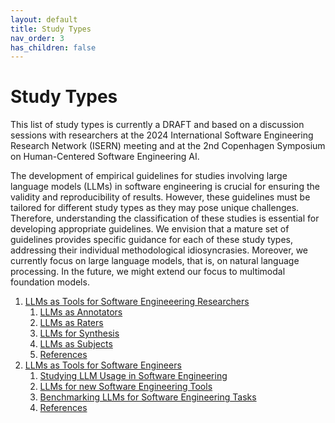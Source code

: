 ```yaml
---
layout: default
title: Study Types
nav_order: 3
has_children: false
---
```


# Study Types

This list of study types is currently a DRAFT and based on a discussion sessions with researchers at the 2024 International Software Engineering Research Network (ISERN) meeting and at the 2nd Copenhagen Symposium on Human-Centered Software Engineering AI.

The development of empirical guidelines for studies involving large language models (LLMs) in software engineering is crucial for ensuring the validity and reproducibility of results. However, these guidelines must be tailored for different study types as they may pose unique challenges. Therefore, understanding the classification of these studies is essential for developing appropriate guidelines.
We envision that a mature set of guidelines provides specific guidance for each of these study types, addressing their individual methodological idiosyncrasies.
Moreover, we currently focus on large language models, that is, on natural language processing. In the future, we might extend our focus to multimodal foundation models.

1. [LLMs as Tools for Software Engineeering Researchers](#introduction-llms-as-tools-for-software-engineering-researchers)
    1. [LLMs as Annotators](#llms-as-annotators)
    2. [LLMs as Raters](#llms-as-raters)
    3. [LLMs for Synthesis](#llms-for-synthesis)
    4. [LLMs as Subjects](#llms-as-subjects)
    5. [References](#references)
2. [LLMs as Tools for Software Engineers](#introduction-llms-as-tools-for-software-engineers)
    1. [Studying LLM Usage in Software Engineering](#studying-llm-usage-in-software-engineering)
    2. [LLMs for new Software Engineering Tools](#llms-for-new-software-engineering-tools)
    3. [Benchmarking LLMs for Software Engineering Tasks](#benchmarking-llms-for-software-engineering-tasks)
    4. [References](#references)

